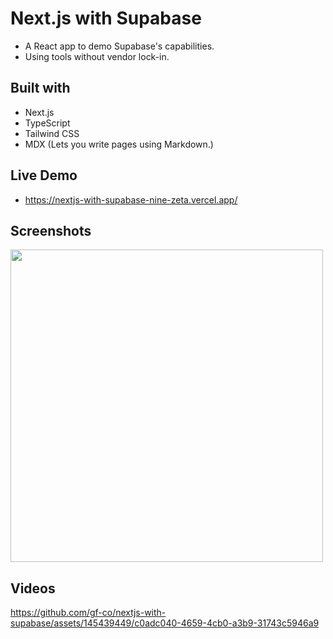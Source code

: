 # Next.js with Supabase

- A React app to demo Supabase's capabilities.
- Using tools without vendor lock-in.

## Built with

- Next.js
- TypeScript
- Tailwind CSS
- MDX (Lets you write pages using Markdown.)

## Live Demo

- https://nextjs-with-supabase-nine-zeta.vercel.app/

## Screenshots

<img src='https://github.com/gf-co/nextjs-with-supabase/assets/145439449/a0825b87-f332-42cd-a79c-dc648308ed7e' height='500'/>

## Videos

https://github.com/gf-co/nextjs-with-supabase/assets/145439449/c0adc040-4659-4cb0-a3b9-31743c5946a9

